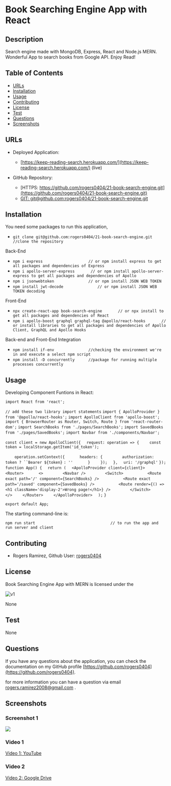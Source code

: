 # Book Searching Engine App with React

## Description 

Search engine made with MongoDB, Express, React and Node.js MERN. 
Wonderful App to search books from Google API. Enjoy Read!


## Table of Contents

* [URLs](#urls)
* [Installation](#installation)
* [Usage](#usage)
* [Contributing](#Contributing)
* [License](#license)
* [Test](#Test)
* [Questions](#questions)
* [Screenshots](#screenshots)


## URLs

* Deployed Application: 
    - [https://keep-reading-search.herokuapp.com/](https://keep-reading-search.herokuapp.com/) (live)

* GitHub Repository:
    - [HTTPS: https://github.com/rogers0404/21-book-search-engine.git](https://github.com/rogers0404/21-book-search-engine.git)
    - [GIT: git@github.com:rogers0404/21-book-search-engine.git](git@github.com:rogers0404/21-book-search-engine.git)


## Installation

You need some packages to run this application, 

- `git clone git@github.com:rogers0404/21-book-search-engine.git        //clone the repository`

Back-End

- `npm i express                    // or npm install express to get all packages and dependencies of Express`
- `npm i apollo-server-express       // or npm install apollo-server-express to get all packages and dependencies of Apollo`
- `npm i jsonwebtoken               // or npm install JSON WEB TOKEN `
- `npm install jwt-decode               // or npm install JSON WEB TOKEN decoding `

Front-End

- `npx create-react-app book-search-engine       // or npx install to get all packages and dependencies of React`
- `npm i apollo-boost graphql graphql-tag @apollo/react-hooks       // or install libraries to get all packages and dependencies of Apollo Client, GraphQL and Apollo Hooks`

Back-end and Front-End Integration 

- `npm install if-env               //checking the environment we're in and execute a select npm script`
- `npm install -D concurrently      //package for running multiple processes concurrently`

## Usage 

Developing Component Funtions in React:

`import React from 'react';`

`// add these two library import statements`
`import { ApolloProvider } from '@apollo/react-hooks';`
`import ApolloClient from 'apollo-boost';`
`import { BrowserRouter as Router, Switch, Route } from 'react-router-dom';`
`import SearchBooks from './pages/SearchBooks';`
`import SavedBooks from './pages/SavedBooks';`
`import Navbar from './components/Navbar';`

`const client = new ApolloClient({`
`  request: operation => {`
`    const token = localStorage.getItem('id_token');`

`    operation.setContext({`
`      headers: {`
`        authorization: token ? ``Bearer ${token}` `: ''`
`      }`
`    });`
`  },`
`  uri: '/graphql'`
`});`
`function App() {`
`  return (`
`  <ApolloProvider client={client}>`
`    <Router>`
`      <>`
`        <Navbar />`
`        <Switch>`
`          <Route exact path='/' component={SearchBooks} />`
`          <Route exact path='/saved' component={SavedBooks} />`
`          <Route render={() => <h1 className='display-2'>Wrong page!</h1>} />`
`        </Switch>`
`      </>`
`    </Router>`
`    </ApolloProvider>`
`  );`
`}`

`export default App;`


The starting command-line is:

`npm run start                                 // to run the app and run server and client`

## Contributing

* Rogers Ramirez, Github User: [rogers0404](http://github.com/rogers0404)


## License

Book Searching Engine App with MERN is licensed under the

![v1](https://img.shields.io/static/v1?label=License&message=None&color=inactive&&style=plastic)

None

## Test

None

## Questions

If you have any questions about the application, you can check the documentation on my GitHub profile [https://github.com/rogers0404](https://github.com/rogers0404).

for more information you can have a question via email [rogers.ramirez2008@gmail.com](rogers.ramirez2008@gmail.com)  .


## Screenshots

### Screenshot 1

![](./src/assets/readme/image1.PNG)


### Video 1

[Video 1: YouTube](https://youtu.be/kSMJeXhi5As)

### Video 2

[Video 2: Google Drive](https://drive.google.com/file/d/1z-1Bchs2q8-xPcut333BYMeicHr3ECB1/view)

